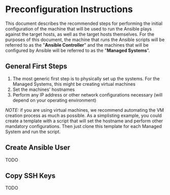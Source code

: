 # Preconfiguration Instructions
This document describes the recommended steps for performing the initial configuration of the machine that will be used to run the Ansible plays against the target hosts, as well as the target hosts themselves. For the purposes of this document, the machine that runs the Ansible scripts will be referred to as the "**Ansible Controller**" and the machines that will be configured by Ansible will be referred to as the "**Managed Systems**".

## General First Steps
1. The most generic first step is to physically set up the systems. For the Managed Systems, this might be creating virtual machines
2. Set the machines' hostnames
3. Perform any IP address or other network configurations necessary (will depend on your operating environment)

*NOTE:* if you are using virtual machines, we recommend automating the VM creation process as much as possible. As a simplisting example, you could create a template with a script that will set the hostname and perform other mandatory configurations. Then just clone this template for each Managed System and run the script.

## Create Ansible User
TODO

## Copy SSH Keys
TODO
